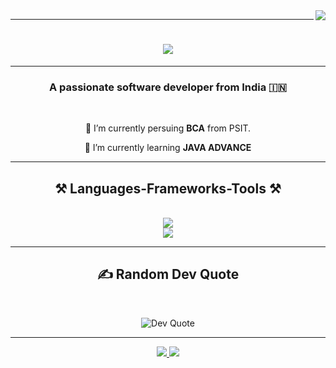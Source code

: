 <img align="right" src="https://visitor-badge.laobi.icu/badge?page_id=animazouk.animazouk" />
<hr/>
<h1 align="center">
    <img src="https://readme-typing-svg.herokuapp.com/?font=Righteous&size=35&center=true&vCenter=true&width=500&height=70&duration=4000&lines=Namaste+🙏;+I'm+Animodanger;"/>
</h1>
<hr/>

<h3 align="center">A passionate software developer from India 🇮🇳 </h3>

<br/>

<div align="center">

 🔭 I’m currently persuing **BCA** from PSIT.

 🌱 I’m currently learning **JAVA ADVANCE**
 </div>

 <hr/>

<h2 align="center">⚒️ Languages-Frameworks-Tools ⚒️</h2>
<br/>
<div align="center">
    <img src="https://skillicons.dev/icons?i=java,spring,hibernate,mysql,postgres,git,github,linux" /><br>
    <img src="https://skillicons.dev/icons?i=aws,docker,postman,vscode,gradle,maven" /><br>
</div>

<hr/>

<h2 align="center">✍️ Random Dev Quote</h2>
<br/>

<p align="center">
  <img src="https://quotes-github-readme.vercel.app/api?type=horizontal&theme=tokyonight" alt="Dev Quote" />
</p>

<hr/>

<div align="center"> 
  <a href="https://www.linkedin.com/in/adarsh-vishwakarma-71bb2a287/" target="_blank">
    <img src="https://img.shields.io/badge/LinkedIn-0077B5?style=for-the-badge&logo=linkedin&logoColor=white" target="_blank" />
  </a>
  <a href="https://x.com/adarsh4553" target="_blank">
  <img src="https://img.shields.io/badge/X-000000?style=for-the-badge&logo=twitter&logoColor=white" />
</a>


  </a>
</div>
<br/>
